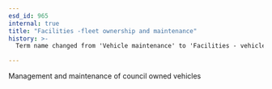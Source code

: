 ```yaml
---
esd_id: 965
internal: true
title: "Facilities -fleet ownership and maintenance"
history: >-
  Term name changed from 'Vehicle maintenance' to 'Facilities - vehicle maintenance' in version 3.00. Name/scope notes changed in version 4.0.1.

---
```


Management and maintenance of council owned vehicles

